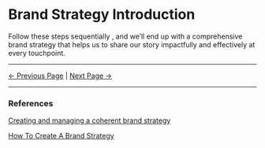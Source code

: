 ﻿# Brand Strategy Introduction

Follow these steps sequentially , and we’ll end up with a comprehensive brand strategy that helps us to share our story impactfully and effectively at every touchpoint.

<hr/>

[<- Previous Page](./index.html)
|
[Next Page ->](./purpose.html)

<hr/>

### References

[Creating and managing a coherent brand strategy](https://www.liquidlight.co.uk/blog/brand-frameworks-creating-and-managing-a-coherent-brand-strategy/)

[How To Create A Brand Strategy](https://www.columnfivemedia.com/how-to-create-a-brand-strategy/)
